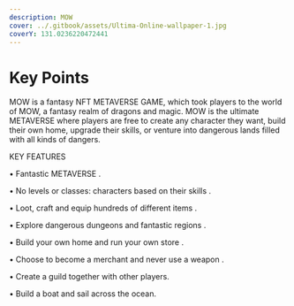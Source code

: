 ```yaml
---
description: MOW
cover: ../.gitbook/assets/Ultima-Online-wallpaper-1.jpg
coverY: 131.0236220472441
---
```


# Key Points

MOW is a fantasy NFT METAVERSE GAME, which took players to the world of MOW, a fantasy realm of dragons and magic. MOW is the ultimate METAVERSE where players are free to create any character they want, build their own home, upgrade their skills, or venture into dangerous lands filled with all kinds of dangers.

KEY FEATURES&#x20;

&#x20;• Fantastic METAVERSE .

&#x20;• No levels or classes: characters based on their skills .

• Loot, craft and equip hundreds of different items  .

• Explore dangerous dungeons and fantastic regions .

&#x20;• Build your own home and run your own store .

&#x20;• Choose to become a merchant and never use a weapon .

&#x20;• Create a guild together with other players.

&#x20;• Build a boat and sail across the ocean.
